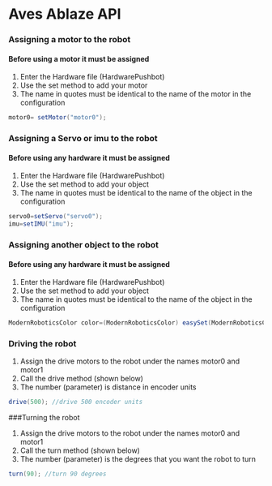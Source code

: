# Aves Ablaze API
### Assigning a motor to the robot
#### Before using a motor it must be assigned
 1. Enter the Hardware file (HardwarePushbot)
 1. Use the set method to add your motor
 1. The name in quotes must be identical to the name of the motor in the configuration
``` java
motor0= setMotor("motor0");
```
### Assigning a Servo or imu to the robot 
#### Before using any hardware it must be assigned
 1. Enter the Hardware file (HardwarePushbot)
 1. Use the set method to add your object
 1. The name in quotes must be identical to the name of the object in the configuration
 ```java
 servo0=setServo("servo0");
 imu=setIMU("imu");
 ```
 ### Assigning another object to the robot
 #### Before using any hardware it must be assigned
 1. Enter the Hardware file (HardwarePushbot)
 1. Use the set method to add your object
 1. The name in quotes must be identical to the name of the object in the configuration
 ```java
 ModernRoboticsColor color=(ModernRoboticsColor) easySet(ModernRoboticsColor.class, "color");
 ```
### Driving the robot
1. Assign the drive motors to the robot under the names motor0 and motor1 
1. Call the drive method (shown below)
1. The number (parameter) is distance in encoder units
``` java
drive(500); //drive 500 encoder units
```
###Turning the robot
1. Assign the drive motors to the robot under the names motor0 and motor1
1. Call the turn method (shown below)
1. The number (parameter) is the degrees that you want the robot to turn
```java
turn(90); //turn 90 degrees
